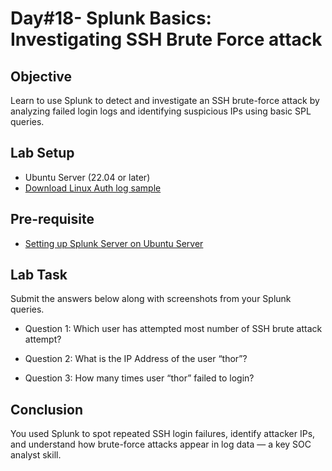 # Day#18- Splunk Basics: Investigating SSH Brute Force attack

## Objective
Learn to use Splunk to detect and investigate an SSH brute-force attack by analyzing failed login logs and identifying suspicious IPs using basic SPL queries.

## Lab Setup
- Ubuntu Server (22.04 or later)
- [Download Linux Auth log sample](https://github.com/KarthikSArkasali/30-Days-SOC-Challenge/blob/main/Files/Challenge-4/linux_auth_logs.json)
  
## Pre-requisite
- [Setting up Splunk Server on Ubuntu Server](https://github.com/KarthikSArkasali/30-Days-SOC-Challenge/blob/main/Challenge%234/DAY-%231.md)

## Lab Task
Submit the answers below along with screenshots from your Splunk queries.

- Question 1: Which user has attempted most number of SSH brute attack attempt?

- Question 2: What is the IP Address of the user “thor”?

- Question 3: How many times user “thor” failed to login?

## Conclusion
You used Splunk to spot repeated SSH login failures, identify attacker IPs, and understand how brute-force attacks appear in log data — a key SOC analyst skill.
